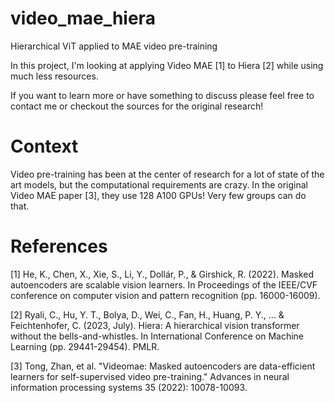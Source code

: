 # video_mae_hiera
Hierarchical ViT applied to MAE video pre-training

In this project, I'm looking at applying Video MAE [1] to Hiera [2] while using much less resources.

If you want to learn more or have something to discuss please feel free to contact me or checkout the sources for the original research!

# Context

Video pre-training has been at the center of research for a lot of state of the art models, but the computational requirements are crazy. In the original Video MAE paper [3], they use 128 A100 GPUs! Very few groups can do that. 


# References

[1] He, K., Chen, X., Xie, S., Li, Y., Dollár, P., & Girshick, R. (2022). Masked autoencoders are scalable vision learners. In Proceedings of the IEEE/CVF conference on computer vision and pattern recognition (pp. 16000-16009).

[2] Ryali, C., Hu, Y. T., Bolya, D., Wei, C., Fan, H., Huang, P. Y., ... & Feichtenhofer, C. (2023, July). Hiera: A hierarchical vision transformer without the bells-and-whistles. In International Conference on Machine Learning (pp. 29441-29454). PMLR.

[3] Tong, Zhan, et al. "Videomae: Masked autoencoders are data-efficient learners for self-supervised video pre-training." Advances in neural information processing systems 35 (2022): 10078-10093.